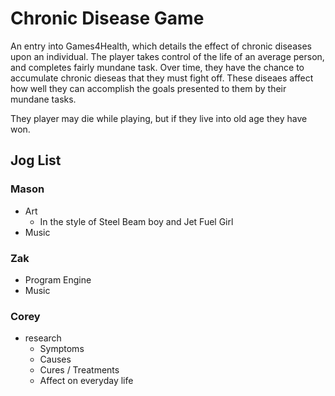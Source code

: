 # Chronic Disease Game
An entry into Games4Health, which details the effect of chronic diseases upon an individual. The player takes control of the life of an average person, and completes fairly mundane task. Over time, they have the chance to accumulate chronic dieseas that they must fight off. These diseaes affect how well they can accomplish the goals presented to them by their mundane tasks.

They player may die while playing, but if they live into old age they have won.

## Jog List

### Mason
 * Art
   * In the style of Steel Beam boy and Jet Fuel Girl
 * Music

### Zak
 * Program Engine
 * Music

### Corey
 * research
   * Symptoms
   * Causes
   * Cures / Treatments
   * Affect on everyday life